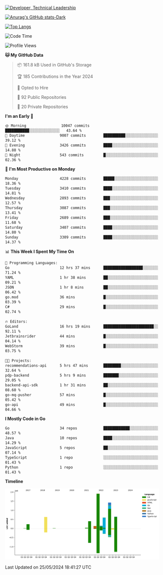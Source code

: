 <div>
  <a href="https://www.linkedin.com/in/arielpineiro/" target="_blank" rel="nofollow noopener noreferrer">
    <img src="https://img.shields.io/badge/-LinkedIn-%230077B5?style=for-the-badge&logo=linkedin&logoColor=white" alt="Developer, Technical Leadership" title="Ariel Piñeiro">
  </a>
</div>

[![Anurag's GitHub stats-Dark](https://github-readme-stats.vercel.app/api?username=arielsrv&show_icons=true&theme=dark#gh-dark-mode-only)](https://github.com/anuraghazra/github-readme-stats#gh-dark-mode-only)

[![Top Langs](https://github-readme-stats.vercel.app/api/top-langs/?username=arielsrv&layout=compact&langs_count=10&theme=dark#gh-dark-mode-only)](https://github.com/anuraghazra/github-readme-stats&theme=dark#gh-dark-mode-only)

<!--START_SECTION:waka-->
![Code Time](http://img.shields.io/badge/Code%20Time-894%20hrs%2048%20mins-blue)

![Profile Views](http://img.shields.io/badge/Profile%20Views-2-blue)

**🐱 My GitHub Data** 

> 📦 161.8 kB Used in GitHub's Storage 
 > 
> 🏆 185 Contributions in the Year 2024
 > 
> 💼 Opted to Hire
 > 
> 📜 92 Public Repositories 
 > 
> 🔑 20 Private Repositories 
 > 
**I'm an Early 🐤** 

```text
🌞 Morning                10047 commits       ███████████░░░░░░░░░░░░░░   43.64 % 
🌆 Daytime                9007 commits        ██████████░░░░░░░░░░░░░░░   39.12 % 
🌃 Evening                3426 commits        ████░░░░░░░░░░░░░░░░░░░░░   14.88 % 
🌙 Night                  543 commits         █░░░░░░░░░░░░░░░░░░░░░░░░   02.36 % 
```
📅 **I'm Most Productive on Monday** 

```text
Monday                   4228 commits        █████░░░░░░░░░░░░░░░░░░░░   18.36 % 
Tuesday                  3410 commits        ████░░░░░░░░░░░░░░░░░░░░░   14.81 % 
Wednesday                2893 commits        ███░░░░░░░░░░░░░░░░░░░░░░   12.57 % 
Thursday                 3087 commits        ███░░░░░░░░░░░░░░░░░░░░░░   13.41 % 
Friday                   2689 commits        ███░░░░░░░░░░░░░░░░░░░░░░   11.68 % 
Saturday                 3407 commits        ████░░░░░░░░░░░░░░░░░░░░░   14.80 % 
Sunday                   3309 commits        ████░░░░░░░░░░░░░░░░░░░░░   14.37 % 
```


📊 **This Week I Spent My Time On** 

```text
💬 Programming Languages: 
Go                       12 hrs 37 mins      ██████████████████░░░░░░░   71.24 % 
YAML                     1 hr 38 mins        ██░░░░░░░░░░░░░░░░░░░░░░░   09.21 % 
JSON                     1 hr 8 mins         ██░░░░░░░░░░░░░░░░░░░░░░░   06.42 % 
go.mod                   36 mins             █░░░░░░░░░░░░░░░░░░░░░░░░   03.39 % 
C#                       29 mins             █░░░░░░░░░░░░░░░░░░░░░░░░   02.74 % 

🔥 Editors: 
GoLand                   16 hrs 19 mins      ███████████████████████░░   92.11 % 
Jetbrainsrider           44 mins             █░░░░░░░░░░░░░░░░░░░░░░░░   04.14 % 
WebStorm                 39 mins             █░░░░░░░░░░░░░░░░░░░░░░░░   03.75 % 

🐱‍💻 Projects: 
recommendations-api      5 hrs 47 mins       ████████░░░░░░░░░░░░░░░░░   32.64 % 
pdp-backend              5 hrs 9 mins        ███████░░░░░░░░░░░░░░░░░░   29.05 % 
backend-api-sdk          1 hr 31 mins        ██░░░░░░░░░░░░░░░░░░░░░░░   08.60 % 
go-mq-pusher             57 mins             █░░░░░░░░░░░░░░░░░░░░░░░░   05.42 % 
go-api                   49 mins             █░░░░░░░░░░░░░░░░░░░░░░░░   04.66 % 
```

**I Mostly Code in Go** 

```text
Go                       34 repos            ████████████░░░░░░░░░░░░░   48.57 % 
Java                     10 repos            ████░░░░░░░░░░░░░░░░░░░░░   14.29 % 
JavaScript               5 repos             ██░░░░░░░░░░░░░░░░░░░░░░░   07.14 % 
TypeScript               1 repo              ░░░░░░░░░░░░░░░░░░░░░░░░░   01.43 % 
Python                   1 repo              ░░░░░░░░░░░░░░░░░░░░░░░░░   01.43 % 
```



**Timeline**

![Lines of Code chart](https://raw.githubusercontent.com/arielsrv/arielsrv/main/assets/bar_graph.png)


 Last Updated on 25/05/2024 18:41:27 UTC
<!--END_SECTION:waka-->
